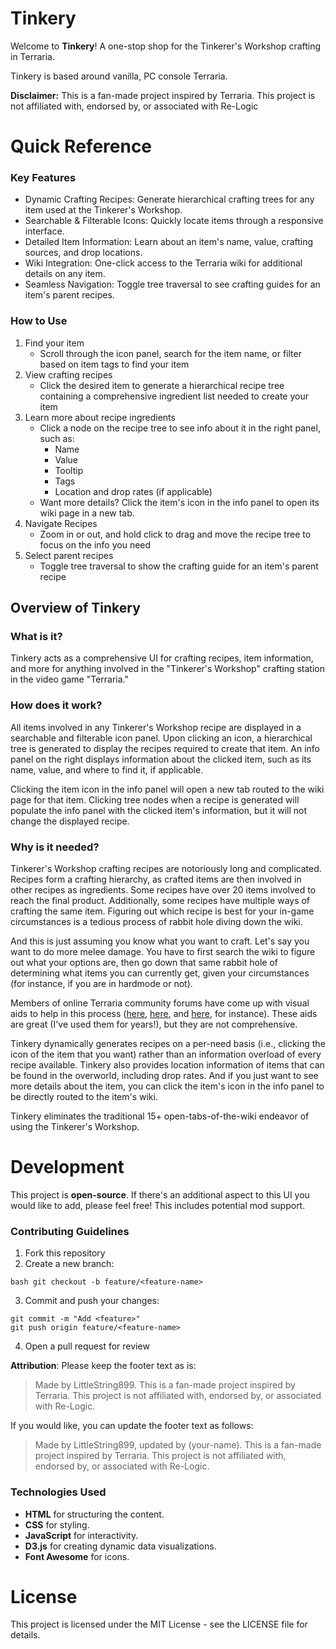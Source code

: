 # Tinkery
Welcome to **Tinkery**! A one-stop shop for the Tinkerer's Workshop crafting in Terraria. 

Tinkery is based around vanilla, PC console Terraria.

**Disclaimer:** This is a fan-made project inspired by Terraria. This project is not affiliated with, endorsed by, or associated with Re-Logic

# Quick Reference
### Key Features
- Dynamic Crafting Recipes: Generate hierarchical crafting trees for any item used at the Tinkerer's Workshop.
- Searchable & Filterable Icons: Quickly locate items through a responsive interface.
- Detailed Item Information: Learn about an item's name, value, crafting sources, and drop locations.
- Wiki Integration: One-click access to the Terraria wiki for additional details on any item.
- Seamless Navigation: Toggle tree traversal to see crafting guides for an item's parent recipes.

### How to Use
1. Find your item
   * Scroll through the icon panel, search for the item name, or filter based on item tags to find your item
2. View crafting recipes
   * Click the desired item to generate a hierarchical recipe tree containing a comprehensive ingredient list needed to create your item
3. Learn more about recipe ingredients
   * Click a node on the recipe tree to see info about it in the right panel, such as:
     * Name
     * Value
     * Tooltip
     * Tags
     * Location and drop rates (if applicable)
    * Want more details? Click the item's icon in the info panel to open its wiki page in a new tab.
4. Navigate Recipes
    * Zoom in or out, and hold click to drag and move the recipe tree to focus on the info you need
5. Select parent recipes
    * Toggle tree traversal to show the crafting guide for an item's parent recipe


## Overview of Tinkery
### What is it?
Tinkery acts as a comprehensive UI for crafting recipes, item information, and more for anything involved in the "Tinkerer's Workshop" crafting station in the video game "Terraria." 

### How does it work?
All items involved in any Tinkerer's Workshop recipe are displayed in a searchable and filterable icon panel. Upon clicking an icon, a hierarchical tree is generated to display the recipes required to create that item. An info panel on the right 
displays information about the clicked item, such as its name, value, and where to find it, if applicable. 

Clicking the item icon in the info panel will open a new tab routed to the wiki page for that item. Clicking tree nodes when a recipe is generated will populate the info panel with the clicked item's information, but it will not change the displayed recipe.

### Why is it needed?
Tinkerer's Workshop crafting recipes are notoriously long and complicated. Recipes form a crafting hierarchy, as crafted items are then involved in other recipes as ingredients. Some recipes have over 20 items involved to reach the final product. 
Additionally, some recipes have multiple ways of crafting the same item. Figuring out which recipe is best for your in-game circumstances is a tedious process of rabbit hole diving down the wiki.

And this is just assuming you know what you want to craft. Let's say you want to do more melee damage. You have to first search the wiki to figure out what your options are, then go down that same rabbit hole of determining what items 
you can currently get, given your circumstances (for instance, if you are in hardmode or not).

Members of online Terraria community forums have come up with visual aids to help in this process ([here](https://www.reddit.com/r/Terraria/comments/csam1f/mindmap_of_all_accessory_combinations_crafted_at/), 
[here](https://www.reddit.com/r/Terraria/comments/h055q3/an_updated_tinkerers_workshop_spreadsheet/), and [here](https://www.reddit.com/r/Terraria/comments/hqacz5/all_accessory_combinations_tinkerers_workshop/), for instance).
These aids are great (I've used them for years!), but they are not comprehensive. 

Tinkery dynamically generates recipes on a per-need basis (i.e., clicking the icon of the item that you want) rather than an information overload of every recipe available. Tinkery also provides location information of items that can be found in the overworld, 
including drop rates. And if you just want to see more details about the item, you can click the item's icon in the info panel to be directly routed to the item's wiki.

Tinkery eliminates the traditional 15+ open-tabs-of-the-wiki endeavor of using the Tinkerer's Workshop.

# Development
This project is **open-source**. If there's an additional aspect to this UI you would like to add, please feel free! This includes potential mod support.

### Contributing Guidelines
1. Fork this repository
2. Create a new branch: 
```
bash git checkout -b feature/<feature-name>
```
3. Commit and push your changes:
```
git commit -m "Add <feature>"
git push origin feature/<feature-name>
```
4. Open a pull request for review

**Attribution**: Please keep the footer text as is:
> Made by LittleString899. This is a fan-made project inspired by Terraria. This project is not affiliated with, endorsed by, or associated with Re-Logic.

If you would like, you can update the footer text as follows:
> Made by LittleString899, updated by (your-name). This is a fan-made project inspired by Terraria. This project is not affiliated with, endorsed by, or associated with Re-Logic.

### Technologies Used
- **HTML** for structuring the content.
- **CSS** for styling.
- **JavaScript** for interactivity.
- **D3.js** for creating dynamic data visualizations.
- **Font Awesome** for icons.

# License
This project is licensed under the MIT License - see the LICENSE file for details.














